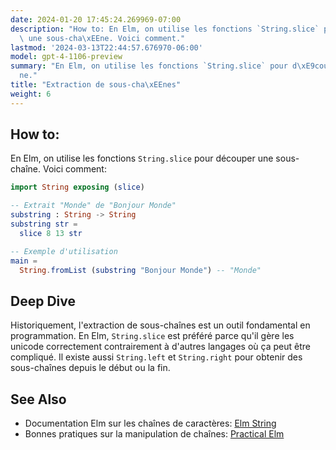 ```yaml
---
date: 2024-01-20 17:45:24.269969-07:00
description: "How to: En Elm, on utilise les fonctions `String.slice` pour d\xE9couper\
  \ une sous-cha\xEEne. Voici comment."
lastmod: '2024-03-13T22:44:57.676970-06:00'
model: gpt-4-1106-preview
summary: "En Elm, on utilise les fonctions `String.slice` pour d\xE9couper une sous-cha\xEE\
  ne."
title: "Extraction de sous-cha\xEEnes"
weight: 6
---
```


## How to:
En Elm, on utilise les fonctions `String.slice` pour découper une sous-chaîne. Voici comment:

```Elm
import String exposing (slice)

-- Extrait "Monde" de "Bonjour Monde"
substring : String -> String
substring str =
  slice 8 13 str

-- Exemple d'utilisation
main =
  String.fromList (substring "Bonjour Monde") -- "Monde"
```

## Deep Dive
Historiquement, l'extraction de sous-chaînes est un outil fondamental en programmation. En Elm, `String.slice` est préféré parce qu'il gère les unicode correctement contrairement à d'autres langages où ça peut être compliqué. Il existe aussi `String.left` et `String.right` pour obtenir des sous-chaînes depuis le début ou la fin.

## See Also
- Documentation Elm sur les chaînes de caractères: [Elm String](https://package.elm-lang.org/packages/elm/core/latest/String)
- Bonnes pratiques sur la manipulation de chaînes: [Practical Elm](https://elmprogramming.com/)
